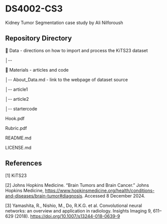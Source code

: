 # DS4002-CS3

Kidney Tumor Segmentation case study by Ali Nilforoush

## Repository Directory
📂 Data - directions on how to import and process the KiTS23 dataset

│-- 

📂 Materials - articles and code

│-- About_Data.md - link to the webpage of dataset source

│-- article1

│-- article2

│-- startercode

Hook.pdf

Rubric.pdf

README.md

LICENSE.md

## References
[1] KiTS23

[2] Johns Hopkins Medicine. “Brain Tumors and Brain Cancer.” Johns Hopkins Medicine, https://www.hopkinsmedicine.org/health/conditions-and-diseases/brain-tumor#diagnosis. Accessed 8 December 2024.

[3] Yamashita, R., Nishio, M., Do, R.K.G. et al. Convolutional neural networks: an overview and application in radiology. Insights Imaging 9, 611–629 (2018). https://doi.org/10.1007/s13244-018-0639-9
